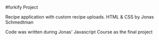 #forkify Project

Recipe application with custom recipe uploads.
HTML & CSS by Jonas Schmedtman

Code was written during Jonas' Javascript Course as the final project
